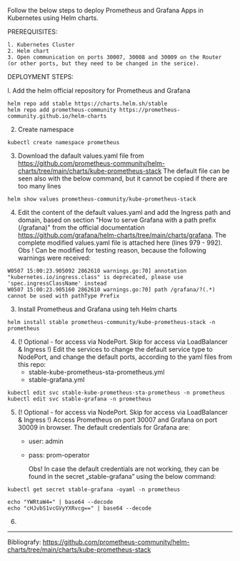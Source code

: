 Follow the below steps to deploy Prometheus and Grafana Apps in Kubernetes using Helm charts.

PREREQUISITES:

    l. Kubernetes Cluster
    2. Helm chart
    3. Open communication on ports 30007, 30008 and 30009 on the Router (or other ports, but they need to be changed in the serice).

DEPLOYMENT STEPS:

  l. Add the helm official repository for Prometheus and Grafana 

    helm repo add stable https://charts.helm.sh/stable
    helm repo add prometheus-community https://prometheus-community.github.io/helm-charts
    
  2. Create namespace
     
    kubectl create namespace prometheus

  3. Download the dafault values.yaml file from https://github.com/prometheus-community/helm-charts/tree/main/charts/kube-prometheus-stack
     The default file can be seen also with the below command, but it cannot be copied if there are too many lines

    helm show values prometheus-community/kube-prometheus-stack

  4. Edit the content of the default values.yaml and add the Ingress path and domain, based on section "How to serve Grafana with a path prefix (/grafana)" from the official documentation https://github.com/grafana/helm-charts/tree/main/charts/grafana. The complete modified values.yaml file is attached here (lines 979 - 992).
     Obs ! Can be modified for testing reason, because the following warnings were received:

    W0507 15:00:23.905092 2862610 warnings.go:70] annotation "kubernetes.io/ingress.class" is deprecated, please use 'spec.ingressClassName' instead
    W0507 15:00:23.905160 2862610 warnings.go:70] path /grafana/?(.*) cannot be used with pathType Prefix


  3. Install Prometheus and Grafana using teh Helm charts

    helm install stable prometheus-community/kube-prometheus-stack -n prometheus

  4. (! Optional - for access via NodePort. Skip for access via LoadBalancer & Ingress !) Edit the services to change the default service type to NodePort, and change the default ports, according to the yaml files from this repo:
     - stable-kube-prometheus-sta-prometheus.yml
     - stable-grafana.yml

    kubectl edit svc stable-kube-prometheus-sta-prometheus -n prometheus
    kubectl edit svc stable-grafana -n prometheus

  5. (! Optional - for access via NodePort. Skip for access via LoadBalancer & Ingress !) Access Prometheus on port 30007 and Grafana on port 30009 in browser. The default credentials for Grafana are:
     - user: admin
     - pass: prom-operator
    
       Obs! In case the default credentials are not working, they can be found in the secret „stable-grafana” using the below command:
       
    kubectl get secret stable-grafana -oyaml -n prometheus
    
    echo "YWRtaW4=" | base64 --decode
    echo "cHJvbS1vcGVyYXRvcg==" | base64 --decode

   6. 


---
Bibliografy: https://github.com/prometheus-community/helm-charts/tree/main/charts/kube-prometheus-stack
